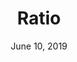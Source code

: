 ---
date: June 10, 2019
title: Ratio
company: Rambler
link: https://ui-kit.rambler.ru/#/
image: images/systems/ratio.jpg
description: Ratio is a new Rambler design system designed to optimize work with the visual language of products and their interfaces.

---